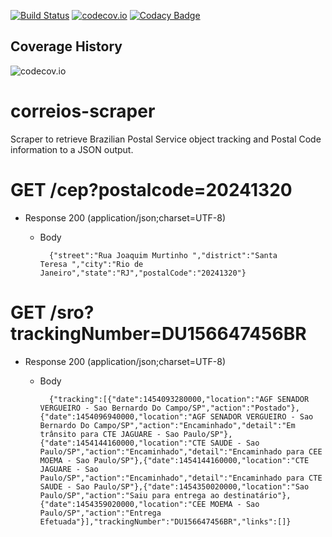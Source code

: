 [![Build Status](https://travis-ci.org/jfelipesp/correios-scraper.svg?branch=master)](https://travis-ci.org/jfelipesp/correios-scraper)
[![codecov.io](https://codecov.io/github/jfelipesp/correios-scraper/coverage.svg?branch=master)](https://codecov.io/github/jfelipesp/correios-scraper?branch=master)
[![Codacy Badge](https://api.codacy.com/project/badge/grade/6aab9d1734054ff6a0c7dc0ceb2c6dfc)](https://www.codacy.com/app/jfelipesp/correios-scraper)

## Coverage History
![codecov.io](https://codecov.io/github/jfelipesp/correios-scraper/branch.svg?branch=master)

# correios-scraper
Scraper to retrieve Brazilian Postal Service object tracking and Postal Code information to a JSON output.

# GET /cep?postalcode=20241320
+ Response 200 (application/json;charset=UTF-8)

    + Body

            {"street":"Rua Joaquim Murtinho ","district":"Santa Teresa ","city":"Rio de Janeiro","state":"RJ","postalCode":"20241320"}


# GET /sro?trackingNumber=DU156647456BR

+ Response 200 (application/json;charset=UTF-8)

    + Body

            {"tracking":[{"date":1454093280000,"location":"AGF SENADOR VERGUEIRO - Sao Bernardo Do Campo/SP","action":"Postado"},{"date":1454096940000,"location":"AGF SENADOR VERGUEIRO - Sao Bernardo Do Campo/SP","action":"Encaminhado","detail":"Em trânsito para CTE JAGUARE - Sao Paulo/SP"},{"date":1454144160000,"location":"CTE SAUDE - Sao Paulo/SP","action":"Encaminhado","detail":"Encaminhado para CEE MOEMA - Sao Paulo/SP"},{"date":1454144160000,"location":"CTE JAGUARE - Sao Paulo/SP","action":"Encaminhado","detail":"Encaminhado para CTE SAUDE - Sao Paulo/SP"},{"date":1454350020000,"location":"Sao Paulo/SP","action":"Saiu para entrega ao destinatário"},{"date":1454359020000,"location":"CEE MOEMA - Sao Paulo/SP","action":"Entrega Efetuada"}],"trackingNumber":"DU156647456BR","links":[]}
